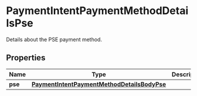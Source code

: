 

# PaymentIntentPaymentMethodDetailsPse

Details about the PSE payment method.

## Properties

| Name | Type | Description | Notes |
|------------ | ------------- | ------------- | -------------|
|**pse** | [**PaymentIntentPaymentMethodDetailsBodyPse**](PaymentIntentPaymentMethodDetailsBodyPse.md) |  |  [optional] |



